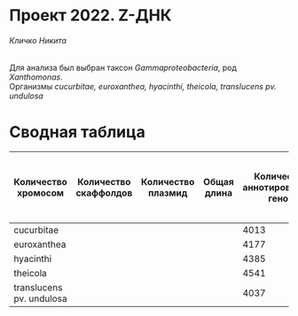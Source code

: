 # Проект 2022. Z-ДНК

###### Кличко Никита 

Для анализа был выбран таксон *Gammaproteobacteria*, род *Xanthomonas*.  
Организмы *cucurbitae, euroxanthea, hyacinthi, theicola, translucens pv. undulosa* 

# Сводная таблица 

| Количество хромосом| Количество скаффолдов | Количество плазмид | Общая длина | Количество аннотированных генов | Доля аннотированных генов в геноме (в %) | Количество предсказанных участков Z-dna | Количество участков с Z-score > 500 | Oбщая длина участков с zh-score >500 | 
--- | ---  | --- | --- | --- | --- | --- | --- | ---
cucurbitae | | | | 4013 | 87.4 | | | | 
euroxanthea | | | | 4177 | 85.4 | | | | 
hyacinthi | | | | 4385 | 86.9 | | | | 
theicola | | | | 4541 | 85.6 | | | | 
translucens pv. undulosa | | | | 4037 | 85.7 | | | | 
